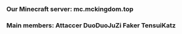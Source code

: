 
### Our Minecraft server: mc.mckingdom.top  
### Main members: Attaccer DuoDuoJuZi Faker TensuiKatz  
